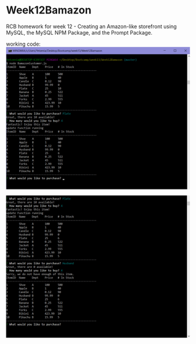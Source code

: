 # Week12Bamazon
RCB homework for week 12 - Creating an Amazon-like storefront using MySQL, the MySQL NPM Package, and the Prompt Package.

working code:
![screenshot](https://github.com/y908/Week12Bamazon/blob/master/1.jpg?raw=true)


![screenshot](https://github.com/y908/Week12Bamazon/blob/master/2.jpg?raw=true)